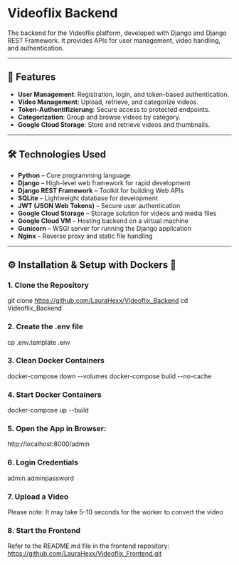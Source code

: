 # Videoflix Backend

The backend for the Videoflix platform, developed with Django and Django REST Framework. It provides APIs for user management, video handling, and authentication.

---

## 🚀 Features

- **User Management**: Registration, login, and token-based authentication.
- **Video Management**: Upload, retrieve, and categorize videos.
- **Token-Authentifizierung**: Secure access to protected endpoints.
- **Categorization**: Group and browse videos by category.
- **Google Cloud Storage**: Store and retrieve videos and thumbnails.

---

## 🛠️ Technologies Used

- **Python** – Core programming language
- **Django** – High-level web framework for rapid development
- **Django REST Framework** – Toolkit for building Web APIs
- **SQLite** – Lightweight database for development
- **JWT (JSON Web Tokens)** – Secure user authentication
- **Google Cloud Storage** – Storage solution for videos and media files
- **Google Cloud VM** – Hosting backend on a virtual machine
- **Gunicorn** – WSGI server for running the Django application
- **Nginx** – Reverse proxy and static file handling

---

## ⚙️ Installation & Setup with Dockers 🐳

### 1. Clone the Repository

git clone https://github.com/LauraHexx/Videoflix_Backend
cd Videoflix_Backend

### 2. Create the .env file

cp .env.template .env

### 3. Clean Docker Containers

docker-compose down --volumes
docker-compose build --no-cache

### 4. Start Docker Containers

docker-compose up --build

### 5. Open the App in Browser:

http://localhost:8000/admin

### 6. Login Credentials

admin
adminpassword

### 7. Upload a Video

Please note: It may take 5–10 seconds for the worker to convert the video

### 8. Start the Frontend

Refer to the README.md file in the frontend repository:
https://github.com/LauraHexx/Videoflix_Frontend.git
